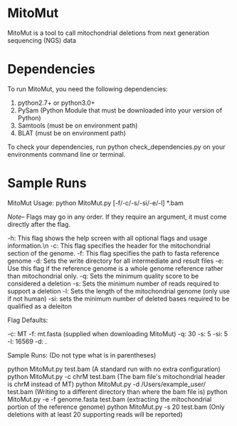 # MitoMut
MitoMut is a tool to call mitochondrial deletions from next generation sequencing (NGS) data 

# Dependencies
To run MitoMut, you need the following dependencies:
  1. python2.7+ or python3.0+
  2. PySam (Python Module that must be downloaded into your version of Python)
  3. Samtools (must be on environment path)
  4. BLAT (must be on environment path)

To check your dependencies, run python check_dependencies.py on your environments command line or terminal.

# Sample Runs
MitoMut Usage:
  python MitoMut.py [-f/-c/-s/-si/-e/-l] *.bam
  
  *Note*– Flags may go in any order. If they require an argument, it must
  come directly after the flag.
 
  -h: This flag shows the help screen with all optional flags and usage information.\n
  -c: This flag specifies the header for the mitochondrial section of the genome.
  -f: This flag specifies the path to fasta reference genome 
  -d: Sets the write directory for all intermediate and result files
  -e: Use this flag if the reference genome is a whole genome reference rather than
      mitochondrial only.
  -q: Sets the minimum quality score to be considered a deletion
  -s: Sets the minimum number of reads required to support a deletion
  -l: Sets the length of the mitochondrial genome (only use if not human)
  -si: sets the minimum number of deleted bases required to be qualified as a deleiton
  
  Flag Defaults:
  
  -c: MT
  -f: mt.fasta (supplied when downloading MitoMut)
  -q: 30
  -s: 5
  -si: 5
  -l: 16569
  -d: .

Sample Runs:
  (Do not type what is in parentheses) 
  
  python MitoMut.py test.bam (A standard run with no extra configuration)
  python MitoMut.py -c chrM test.bam (The bam file's mitochondrial header is chrM instead of MT)
  python MitoMut.py -d /Users/example_user/ test.bam (Writing to a different directory than where the bam file is)
  python MitoMut.py -e -f genome.fasta test.bam (extracting the mitochondrial portion of the reference genome)
  python MitoMut.py -s 20 test.bam (Only deletions with at least 20 supporting reads will be reported)
